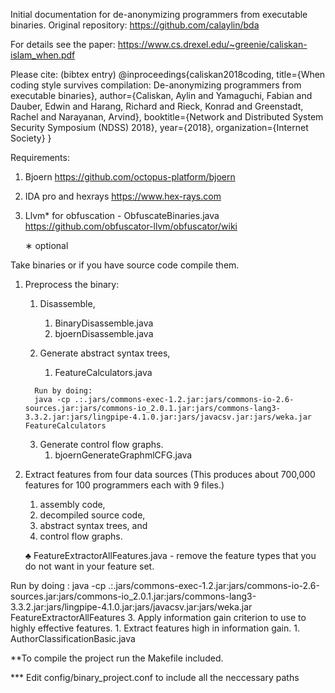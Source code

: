 Initial documentation for de-anonymizing programmers from executable binaries.
Original repository: https://github.com/calaylin/bda

For details see the paper: https://www.cs.drexel.edu/~greenie/caliskan-islam_when.pdf

Please cite: (bibtex entry)
@inproceedings{caliskan2018coding,
  title={When coding style survives compilation: De-anonymizing programmers from executable binaries},
  author={Caliskan, Aylin and Yamaguchi, Fabian and Dauber, Edwin and Harang, Richard and Rieck, Konrad and Greenstadt, Rachel and Narayanan, Arvind},
  booktitle={Network and Distributed System Security Symposium (NDSS) 2018},
  year={2018},
  organization={Internet Society}
}

Requirements:
1.	Bjoern https://github.com/octopus-platform/bjoern 
2.	IDA pro and hexrays https://www.hex-rays.com 
3.	Llvm* for obfuscation - ObfuscateBinaries.java https://github.com/obfuscator-llvm/obfuscator/wiki 

	∗	optional


Take binaries or if you have source code compile them.
1.	Preprocess the binary: 
      1.	Disassemble, 
              1.	BinaryDisassemble.java		
              2.	bjoernDisassemble.java

      2.	Generate abstract syntax trees, 
              1.	FeatureCalculators.java		
	      
	      Run by doing:  
	      java -cp .:.jars/commons-exec-1.2.jar:jars/commons-io-2.6-sources.jar:jars/commons-io_2.0.1.jar:jars/commons-lang3-3.3.2.jar:jars/lingpipe-4.1.0.jar:jars/javacsv.jar:jars/weka.jar FeatureCalculators
      3.	Generate control flow graphs. 	
              1.	bjoernGenerateGraphmlCFG.java
	      

2.	Extract features from four data sources 
        (This produces about 700,000 features for 100 programmers each with 9 files.)  
      1.	assembly code, 
      2.	decompiled source code, 
      3.	abstract syntax trees, and 
      4.	control flow graphs. 
      
      ♣	FeatureExtractorAllFeatures.java - remove the feature types that you do not want in your feature set.
 
 Run by doing : 
 java -cp .:.jars/commons-exec-1.2.jar:jars/commons-io-2.6-sources.jar:jars/commons-io_2.0.1.jar:jars/commons-lang3-3.3.2.jar:jars/lingpipe-4.1.0.jar:jars/javacsv.jar:jars/weka.jar FeatureExtractorAllFeatures
3.	Apply information gain criterion to use to highly effective features. 
      1.	Extract features high in information gain.
              1.	AuthorClassificationBasic.java 
	      
	      
**To compile the project run the Makefile included.

*** Edit config/binary_project.conf to include all the neccessary paths
